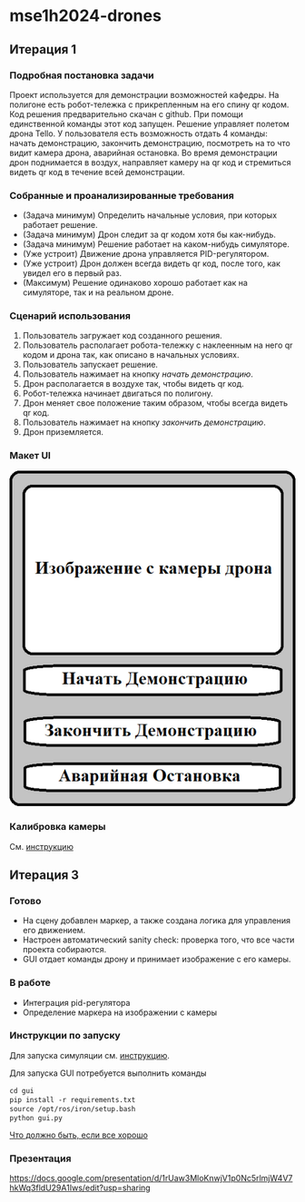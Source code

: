 # mse1h2024-drones

## Итерация 1

### Подробная постановка задачи

Проект используется для демонстрации возможностей кафедры. На полигоне есть робот-тележка с прикрепленным на его спину qr кодом. Код решения предварительно скачан с github. При помощи единственной команды этот код запущен. Решение управляет полетом дрона Tello. У пользователя есть возможность отдать 4 команды: начать демонстрацию, закончить демонстрацию, посмотреть на то что видит камера дрона, аварийная остановка. Во время демонстрации дрон поднимается в воздух, направляет камеру на qr код и стремиться видеть qr код в течение всей демонстрации.

### Собранные и проанализированные требования

- (Задача минимум) Определить начальные условия, при которых работает решение.
- (Задача минимум) Дрон следит за qr кодом хотя бы как-нибудь.
- (Задача минимум) Решение работает на каком-нибудь симуляторе.
- (Уже устроит) Движение дрона управляется PID-регулятором.
- (Уже устроит) Дрон должен всегда видеть qr код, после того, как увидел его в первый раз.
- (Максимум) Решение одинаково хорошо работает как на симуляторе, так и на реальном дроне.

### Сценарий использования

1. Пользователь загружает код созданного решения.
1. Пользователь располагает робота-тележку с наклеенным на него qr кодом и дрона так, как описано в начальных условиях.
1. Пользователь запускает решение.
1. Пользователь нажимает на кнопку *начать демонстрацию*.
1. Дрон располагается в воздухе так, чтобы видеть qr код.
1. Робот-тележка начинает двигаться по полигону.
1. Дрон меняет свое положение таким образом, чтобы всегда видеть qr код.
1. Пользователь нажимает на кнопку *закончить демонстрацию*.
1. Дрон приземляется.

### Макет UI

![ui](./wiki/res/ui.png)

### Калибровка камеры

См. [инструкцию](./wiki/calibration.md)

## Итерация 3

### Готово

- На сцену добавлен маркер, а также создана логика для управления его движением.
- Настроен автоматический sanity check: проверка того, что все части проекта собираются.
- GUI отдает команды дрону и принимает изображение с его камеры.

### В работе

- Интеграция pid-регулятора
- Определение маркера на изображении с камеры

### Инструкции по запуску

Для запуска симуляции см. [инструкцию](./wiki/simulation.md).

Для запуска GUI потребуется выполнить команды

```
cd gui
pip install -r requirements.txt
source /opt/ros/iron/setup.bash
python gui.py
```

[Что должно быть, если все хорошо](https://drive.google.com/file/d/1lYbNuMoYIauSJVRvCgQhj5nWbGn3XOIE/view?usp=sharing)

### Презентация

https://docs.google.com/presentation/d/1rUaw3MloKnwjV1p0Nc5rlmjW4V7hkWq3fldU29A1Iws/edit?usp=sharing
